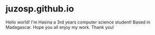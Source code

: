 # juzosp.github.io
Hello world!
     I'm Hasina a 3rd years computer science student! Based in Madagascar. Hope you all enjoy my work. Thank you!
